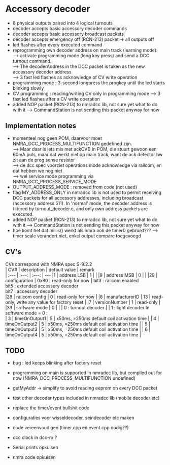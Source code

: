 # Accessory decoder
- 8 physical outputs paired into 4 logical turnouts
- decoder accepts basic accessory decoder commands
- decoder accepts basic accessory broadcast packets
- decoder accepts emergency off (RCN-213) packet -> all outputs off
- led flashes after every executed command
- reprogramming own decoder address on main track (learning mode):  
--> activate programming mode (long key press) and send a DCC turnout command.  
--> The decoderAddress in the DCC packet is taken as the new accessory decoder address  
--> 3 fast led flashes as acknowledge of CV write operation
- programming mode : 3-second longpress the progkey until the led starts blinking slowly
- CV programming : reading/writing CV only in programming mode
--> 3 fast led flashes after a CV write operation
- added NOP packet (RCN-213) to nmradcc lib, not sure yet what to do with it
--> CommandStation is not sending this packet anyway for now  

## Implementation notes

- momenteel nog geen POM, daarvoor moet NMRA_DCC_PROCESS_MULTIFUNCTION gedefined zijn.  
--> Maar daar is iets mis met ackCV() in POM, die stuurt gewoon een 60mA puls, maar dat werkt niet op main track, want de ack detector hw zit aan de prog sense resistor  
--> de dcc spec voorziet operations mode acknowledge via railcom, en dat hebben we nog niet  
--> wel service mode programming via NMRA_DCC_PROCESS_SERVICE_MODE
- OUTPUT_ADDRESS_MODE : removed from code (not used)  
- flag MY_ADDRESS_ONLY in nmradcc lib is not used to permit receiving DCC packets for all accessory addresses, including broadcast (accessory address 511). In 'normal' mode, the decoder address is filtered by turnout_decoder.c, and only own address packets are executed.
- added NOP packet (RCN-213) to nmradcc lib, not sure yet what to do with it
--> CommandStation is not sending this packet anyway for now  
- hoe komt het dat millis() werkt als nmra ook de timer0 gebruikt???
--> timer scale verandert niet, enkel output compare toegevoegd  

## CV's
CVs correspond with NMRA spec S-9.2.2  
| CV#  | description     | default value |  remark  
| :--- | :---: | :---: | ---
|1  | address LSB | 1  | |
|9  | address MSB | 0  | |
|29 | configuration | 0x80 | read-only for now |
  bit3 : railcom enabled  
  bit5 : extended accessory decoder  
  bit7 : accessory decoder  
|28 | railcom config | 0  | read-only for now  |
|8  | manufacturerID | 13 | read-only, write any value for factory reset |
|7  | versionNumber  | 1  | read-only |
|33 | software mode  | 0  | |
| 0 : turnout decoder  |
| 1 : light decoder
In software mode = 0 :   
| 3 | timeOnOutput1 | 5 | x50ms, =250ms default coil activation time  |
| 4 | timeOnOutput2 | 5 | x50ms, =250ms default coil activation time  |
| 5 | timeOnOutput3 | 5 | x50ms, =250ms default coil activation time  |
| 6 | timeOnOutput4 | 5 | x50ms, =250ms default coil activation time  |

## TODO
- bug : led keeps blinking after factory reset  
- programming on main is supported in nmradcc lib, but compiled out for now (NMRA_DCC_PROCESS_MULTIFUNCTION undefined)
- getMyAddr -> simplify to avoid reading eeprom on every DCC packet  
- test other decoder types included in nmradcc lib (mobile decoder etc)
- replace the timer/event bullshit code


- configuraties voor wisseldecoder, seindecoder etc maken  
- code vereenvoudigen (timer.cpp en event.cpp nodig??)  
- dcc clock in dcc-rx ?
- Serial prints opkuisen
- nmra code opkuisen
